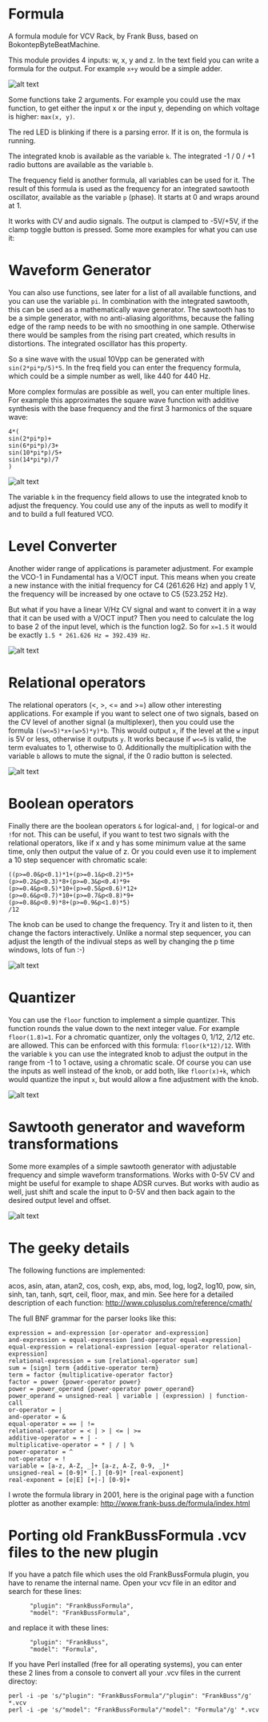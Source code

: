 # Formula

A formula module for VCV Rack, by Frank Buss, based on BokontepByteBeatMachine.

This module provides 4 inputs: w, x, y and z. In the text field you can write a
formula for the output. For example `x+y` would be a simple adder.

![alt text](add.png "Add example")

Some functions take 2 arguments. For example you could use the max function, to
get either the input x or the input y, depending on which voltage is higher:
`max(x, y)`.

The red LED is blinking if there is a parsing error. If it is on, the formula is
running.

The integrated knob is available as the variable `k`. The integrated -1 / 0 / +1
radio buttons are available as the variable `b`.

The frequency field is another formula, all variables can be used for it. The
result of this formula is used as the frequency for an integrated sawtooth
oscillator, available as the variable `p` (phase). It starts at 0 and wraps
around at 1.

It works with CV and audio signals. The output is clamped to -5V/+5V, if the
clamp toggle button is pressed. Some more examples for what you can use it:

# Waveform Generator

You can also use functions, see later for a list of all available functions, and
you can use the variable `pi`. In combination with the integrated sawtooth, this
can be used as a mathematically wave generator. The sawtooth has to be a simple
generator, with no anti-aliasing algorithms, because the falling edge of the
ramp needs to be with no smoothing in one sample. Otherwise there would be
samples from the rising part created, which results in distortions. The
integrated oscillator has this property.

So a sine wave with the usual 10Vpp can be generated with `sin(2*pi*p/5)*5`. In
the freq field you can enter the frequency formula, which could be a simple
number as well, like 440 for 440 Hz.

More complex formulas are possible as well, you can enter multiple lines. For
example this approximates the square wave function with additive synthesis with
the base frequency and the first 3 harmonics of the square wave:

```
4*(
sin(2*pi*p)+
sin(6*pi*p)/3+
sin(10*pi*p)/5+
sin(14*pi*p)/7
)
```

![alt text](formula.png "Additive synthesis example")

The variable `k` in the frequency field allows to use the integrated knob to
adjust the frequency. You could use any of the inputs as well to modify it and
to build a full featured VCO.

# Level Converter

Another wider range of applications is parameter adjustment. For example the
VCO-1 in Fundamental has a V/OCT input. This means when you create a new
instance with the initial frequency for C4 (261.626 Hz) and apply 1 V, the
frequency will be increased by one octave to C5 (523.252 Hz).

But what if you have a linear V/Hz CV signal and want to convert it in a way
that it can be used with a V/OCT input? Then you need to calculate the log to
base 2 of the input level, which is the function log2. So for `x=1.5` it would
be exactly `1.5 * 261.626 Hz = 392.439 Hz`.

![alt text](oct-hz.png "Level converter")

# Relational operators

The relational operators (<, >, <= and >=) allow other interesting applications.
For example if you want to select one of two signals, based on the CV level of
another signal (a multiplexer), then you could use the formula
`((w<=5)*x+(w>5)*y)*b`. This would output `x`, if the level at the `w` input is
5V or less, otherwise it outputs `y`. It works because if `w<=5` is valid, the
term evaluates to 1, otherwise to 0. Additionally the multiplication with the
variable `b` allows to mute the signal, if the 0 radio button is selected.

![alt text](mux.png "Multiplexer")

# Boolean operators

Finally there are the boolean operators `&` for logical-and, `|` for logical-or
and `!`for not. This can be useful, if you want to test two signals with the
relational operators, like if x and y has some minimum value at the same time,
only then output the value of z. Or you could even use it to implement a 10 step
sequencer with chromatic scale:

```
((p>=0.0&p<0.1)*1+(p>=0.1&p<0.2)*5+
(p>=0.2&p<0.3)*8+(p>=0.3&p<0.4)*9+
(p>=0.4&p<0.5)*10+(p>=0.5&p<0.6)*12+
(p>=0.6&p<0.7)*10+(p>=0.7&p<0.8)*9+
(p>=0.8&p<0.9)*8+(p>=0.9&p<1.0)*5)
/12
```

The knob can be used to change the frequency. Try it and listen to it, then
change the factors interactively. Unlike a normal step sequencer, you can adjust
the length of the indivual steps as well by changing the p time windows, lots of
fun :-)

![alt text](sequencer.png "Sequencer")

# Quantizer

You can use the `floor` function to implement a simple quantizer. This function
rounds the value down to the next integer value. For example `floor(1.8)=1`. For
a chromatic quantizer, only the voltages 0, 1/12, 2/12 etc. are allowed. This
can be enforced with this formula: `floor(k*12)/12`. With the variable `k` you
can use the integrated knob to adjust the output in the range from -1 to 1
octave, using a chromatic scale. Of course you can use the inputs as well
instead of the knob, or add both, like `floor(x)+k`, which would quantize the
input `x`, but would allow a fine adjustment with the knob.

![alt text](quantizer.png "Quantizer")

# Sawtooth generator and waveform transformations

Some more examples of a simple sawtooth generator with adjustable frequency and simple
waveform transformations. Works with 0-5V CV and might be useful for example to shape
ADSR curves. But works with audio as well, just shift and scale the input to 0-5V and
then back again to the desired output level and offset.

![alt text](waveform-transformations.png "Waveform transformations")

# The geeky details

The following functions are implemented:

acos, asin, atan, atan2, cos, cosh, exp, abs, mod, log, log2, log10, pow, sin,
sinh, tan, tanh, sqrt, ceil, floor, max, and min. See here for a detailed
description of each function: http://www.cplusplus.com/reference/cmath/

The full BNF grammar for the parser looks like this:

```
expression = and-expression [or-operator and-expression]
and-expression = equal-expression [and-operator equal-expression]
equal-expression = relational-expression [equal-operator relational-expression]
relational-expression = sum [relational-operator sum]
sum = [sign] term {additive-operator term}
term = factor {multiplicative-operator factor}
factor = power {power-operator power}
power = power_operand {power-operator power_operand}
power_operand = unsigned-real | variable | (expression) | function-call
or-operator = |
and-operator = &
equal-operator = == | !=
relational-operator = < | > | <= | >=
additive-operator = + | -
multiplicative-operator = * | / | %
power-operator = ^
not-operator = !
variable = [a-z, A-Z, _]+ [a-z, A-Z, 0-9, _]*
unsigned-real = [0-9]* [.] [0-9]* [real-exponent]
real-exponent = [e|E] [+|-] [0-9]+
```

I wrote the formula library in 2001, here is the original page with a function
plotter as another example: http://www.frank-buss.de/formula/index.html

# Porting old FrankBussFormula .vcv files to the new plugin
If you have a patch file which uses the old FrankBussFormula plugin, you have to rename the internal name. Open your vcv file in an editor and search for these lines:
```
      "plugin": "FrankBussFormula",
      "model": "FrankBussFormula",
```
and replace it with these lines:
```
      "plugin": "FrankBuss",
      "model": "Formula",
```
If you have Perl installed (free for all operating systems), you can enter these 2 lines from a console to convert all your .vcv files in the current directoy:
```
perl -i -pe 's/"plugin": "FrankBussFormula"/"plugin": "FrankBuss"/g' *.vcv
perl -i -pe 's/"model": "FrankBussFormula"/"model": "Formula"/g' *.vcv
```
